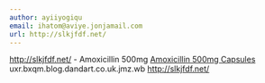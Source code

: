 ```yaml
---
author: ayiiyogiqu
email: ihatom@aviye.jonjamail.com
url: http://slkjfdf.net/
---
```


http://slkjfdf.net/ - Amoxicillin 500mg <a href="http://slkjfdf.net/">Amoxicillin 500mg Capsules</a> uxr.bxqm.blog.dandart.co.uk.jmz.wb http://slkjfdf.net/